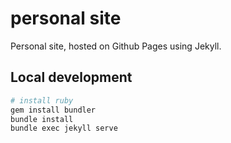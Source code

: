# personal site

Personal site, hosted on Github Pages using Jekyll.

## Local development

```sh
# install ruby
gem install bundler
bundle install
bundle exec jekyll serve
```
